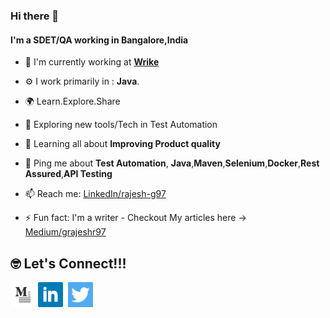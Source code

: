 ### Hi there 👋

#### I'm a SDET/QA working in Bangalore,India

- 🏢 I'm currently working at [**Wrike**](https://www.wrike.com/)

- ⚙️ I work primarily in : **Java**.

- 🌍 Learn.Explore.Share

- 🥳 Exploring new tools/Tech in Test Automation

- 🌱 Learning all about **Improving Product quality**

- 💬 Ping me about **Test Automation**, **Java**,**Maven**,**Selenium**,**Docker**,**Rest Assured**,**API Testing**

- 📫 Reach me: [LinkedIn/rajesh-g97](https://www.linkedin.com/in/rajesh-g97/)

- ⚡️ Fun fact: I'm a writer - Checkout My articles here ->  [Medium/grajeshr97](https://medium.com/@grajeshr97)

## 🤓 Let's Connect!!! 

<p align="left" >
<a href="https://medium.com/@grajeshr97"><img height="40" src="https://github.com/shankarmadeshvaran/shankarmadeshvaran/blob/master/medium.png?raw=true"/></a>&nbsp;<a href="https://www.linkedin.com/in/rajesh-g97/"><img height="40" src="https://github.com/rufat/rufat/blob/master/linkedin.png?raw=true"/></a>&nbsp;&nbsp;<a href="https://twitter.com/rajesh_r97j"><img height="40" src="https://github.com/rufat/rufat/blob/master/twitter.png?raw=true"/></a>  
</p>
